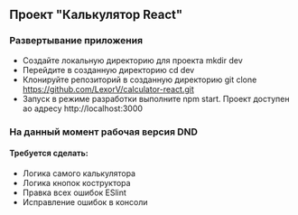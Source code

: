 ## Проект "Калькулятор React" 
### Развертывание приложения
* Создайте локальную директорию для проекта mkdir dev
* Перейдите в созданную директорию cd dev
* Клонируйте репозиторий в созданную директорию git clone https://github.com/LexorV/calculator-react.git
* Запуск в режиме разработки выполните npm start. Проект доступен ао адресу http://localhost:3000
### На данный момент рабочая версия DND
#### Требуется сделать:
* Логика самого калькулятора
* Логика кнопок коструктора
* Правка всех ошибок ESlint
* Исправление ошибок в консоли 

